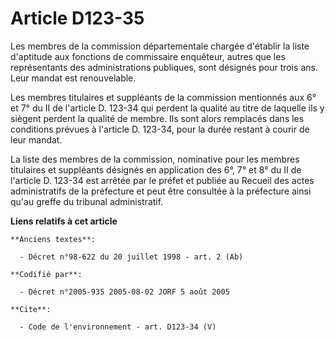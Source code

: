 # Article D123-35

Les membres de la commission départementale chargée d'établir la liste d'aptitude aux fonctions de commissaire enquêteur,
autres que les représentants des administrations publiques, sont désignés pour trois ans. Leur mandat est renouvelable.

Les membres titulaires et suppléants de la commission mentionnés aux 6° et 7° du II de l'article D. 123-34 qui perdent la
qualité au titre de laquelle ils y siègent perdent la qualité de membre. Ils sont alors remplacés dans les conditions prévues
à l'article D. 123-34, pour la durée restant à courir de leur mandat.

La liste des membres de la commission, nominative pour les membres titulaires et suppléants désignés en application des 6°,
7° et 8° du II de l'article D. 123-34 est arrêtée par le préfet et publiée au Recueil des actes administratifs de la
préfecture et peut être consultée à la préfecture ainsi qu'au greffe du tribunal administratif.

**Liens relatifs à cet article**

	**Anciens textes**:

	  - Décret n°98-622 du 20 juillet 1998 - art. 2 (Ab)

	**Codifié par**:

	  - Décret n°2005-935 2005-08-02 JORF 5 août 2005

	**Cite**:

	  - Code de l'environnement - art. D123-34 (V)
